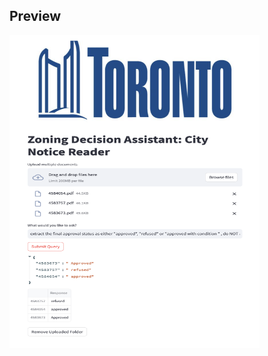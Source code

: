 


## Preview
<img src="https://github.com/YasaminAbbaszadegan/RAG_Toronto_Zoning_Notices/blob/main/images/app_demo_image.png" width="400" height="500">
